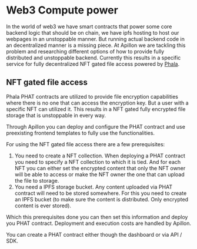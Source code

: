 # Web3 Compute power

In the world of web3 we have smart contracts that power some core backend logic that should be on chain, we have ipfs hosting to host our webpages in an unstoppable manner. But running actual backend code in an decentralized manner is a missing piece. At Apillon we are tackling this problem and researching different options of how to provide fully distributed and unstoppable backend. Currently this results in a specific service for fully decentralized NFT gated file access powered by [Phala](https://phala.network/).

## NFT gated file access

Phala PHAT contracts are utilized to provide file encryption capabilities where there is no one that can access the encryption key. But a user with a specific NFT can utilized it. This results in a NFT gated fully encrypted file storage that is unstoppable in every way.

Through Apillon you can deploy and configure the PHAT contract and use preexisting frontend templates to fully use the functionalities.

For using the NFT gated file access there are a few prerequisites:

1. You need to create a NFT collection. When deploying a PHAT contract you need to specify a NFT collection to which it is tied. And for each NFT you can either set the encrypted content that only the NFT owner will be able to access or make the NFT owner the one that can upload the file to storage.
2. You need a IPFS storage bucket. Any content uploaded via PHAT contract will need to be stored somewhere. For this you need to create an IPFS bucket (to make sure the content is distributed. Only encrypted content is ever stored).

Which this prerequisites done you can then set this information and deploy you PHAT contract. Deployment and execution costs are handled by Apillon.

You can create a PHAT contract either though the dashboard or via API / SDK.
